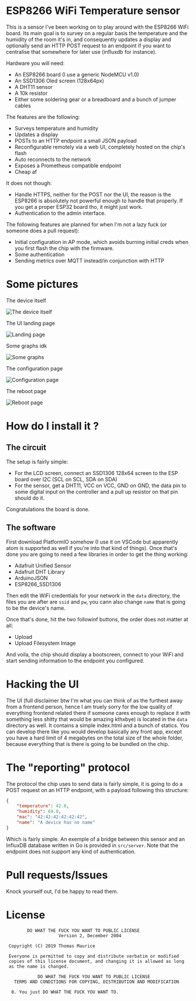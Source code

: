 # ESP8266 WiFi Temperature sensor

This is a sensor I've been working on to play around with the ESP8266
WiFi board. Its main goal is to survey on a regular basis the temperature
and the humidity of the room it's in, and consequently updates a display
and optionally send an HTTP POST request to an endpoint if you want to
centralise that somewhere for later use (influxdb for instance).

Hardware you will need:

* An ESP8266 board (I use a generic NodeMCU v1.0)
* An SSD1306 Oled screen (128x64px)
* A DHT11 sensor
* A 10k resistor
* Either some soldering gear or a breadboard and a bunch of jumper cables

The features are the following:

* Surveys temperature and humidity
* Updates a display
* POSTs to an HTTP endpoint a small JSON payload
* Reconfigurable remotely via a web UI, completely hosted on the
chip's flash
* Auto reconnects to the network
* Exposes a Prometheus compatible endpoint
* Cheap af

It does not though:

* Handle HTTPS, neither for the POST nor the UI, the reason is the ESP8266
is absolutely not powerful enough to handle that properly. If you get a
proper ESP32 board tho, it might just work.
* Authentication to the admin interface.

The following features are planned for when I'm not a lazy fuck (or
someone does a pull request):

* Initial configuration in AP mode, which avoids burning initial creds when
you first flash the chip with the firmware.
* Some authentication
* Sending metrics over MQTT instead/in conjunction with HTTP

# Some pictures
The device itself

![The device itself](https://github.com/thomas-maurice/esp8266-wifi-sensor/raw/master/images/sensor.png)

The UI landing page

![Landing page](https://github.com/thomas-maurice/esp8266-wifi-sensor/raw/master/images/screen1.png)

Some graphs idk

![Some graphs](https://github.com/thomas-maurice/esp8266-wifi-sensor/raw/master/images/screen2.png)

The configuration page

![Configuration page](https://github.com/thomas-maurice/esp8266-wifi-sensor/raw/master/images/screen3.png)

The reboot page

![Reboot page](https://github.com/thomas-maurice/esp8266-wifi-sensor/raw/master/images/screen4.png)

# How do I install it ?
## The circuit
The setup is fairly simple:
* For the LCD screen, connect an SSD1306 128x64 screen to the ESP board
over I2C (SCL on SCL, SDA on SDA)
* For the sensor, get a DHT11, VCC on VCC, GND on GND, the data pin to some
digital input on the controller and a pull up resistor on that pin should do it.

Congratulations the board is done.

## The software
First download PlatformIO somehow (I use it on VSCode but apparently atom
is supported as well if you're into that kind of things). Once that's done
you are going to need a few libraries in order to get the thing working:
* Adafruit Unified Sensor
* Adafruit DHT Library
* ArduinoJSON
* ESP8266_SSD1306

Then edit the WiFi credentials for your network in the `data` directory,
the files you are after are `ssid` and `pw`, you cann also change `name`
that is going to be the device's name.

Once that's done, hit the two followinf buttons, the order does not
matter at all:
* Upload
* Upload Filesystem Image

And voila, the chip should display a bootscreen, connect to your WiFi
and start sending information to the endpoint you configured.

# Hacking the UI
The UI (full disclaimer btw I'm what you can think of as the furthest away
from a frontend person, hence I am truely sorry for the low quality of
everything frontend related there if someone cares enough to replace it
with something less shitty that would be amazing kthxbye) is located in the
`data` directory as well. It contains a simple index.html and a bunch of
statics. You can develop there like you would develop basically any front
app, except you have a hard limit of 4 megabytes on the total size of the
whole folder, because everything that is there is going to be bundled on
the chip.

# The "reporting" protocol
The protocol the chip uses to send data is fairly simple, it is going to
do a POST request on an HTTP endpoint, with a payload following this
structure:
```json
{
    "temperature": 42.0,
    "humidity": 69.0,
    "mac": "42:42:42:42:42:42",
    "name": "A device has no name"
}
```

Which is fairly simple. An exemple of a bridge between this sensor and an
InfluxDB database written in Go is provided in `src/server`. Note that the
endpoint does not support any kind of authentication.

# Pull requests/Issues
Knock yourself out, I'd be happy to read them.

# License
```
        DO WHAT THE FUCK YOU WANT TO PUBLIC LICENSE
                    Version 2, December 2004

 Copyright (C) 2019 Thomas Maurice

 Everyone is permitted to copy and distribute verbatim or modified
 copies of this license document, and changing it is allowed as long
 as the name is changed.

            DO WHAT THE FUCK YOU WANT TO PUBLIC LICENSE
   TERMS AND CONDITIONS FOR COPYING, DISTRIBUTION AND MODIFICATION

  0. You just DO WHAT THE FUCK YOU WANT TO.
```